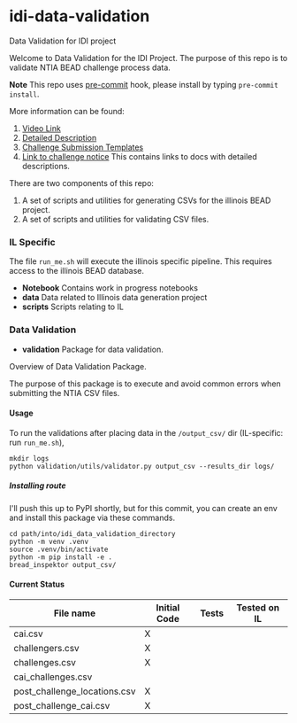 # idi-data-validation
Data Validation for IDI project

Welcome to Data Validation for the IDI Project. The purpose of this repo is to validate NTIA BEAD challenge process data.

**Note** This repo uses [pre-commit](https://pre-commit.com/) hook, please install by typing `pre-commit install`.

More information can be found:

1. [Video Link](https://www.youtube.com/watch?v=p3pOUUDEGVo)
2. [Detailed Description](https://broadbandusa.ntia.gov/technical-assistance/BEAD_Challenge_Process_Data_Submission)
3. [Challenge Submission Templates](https://broadbandusa.ntia.doc.gov/technical-assistance/BEAD_Challenge_Results_Submission_Templates)
4. [Link to challenge notice](https://www.internetforall.gov/bead-challenge-process-policy) This contains links to docs with detailed descriptions.


There are two components of this repo:
1. A set of scripts and utilities for generating CSVs for the illinois BEAD project.
2. A set of scripts and utilities for validating CSV files.


### IL Specific

The file `run_me.sh` will execute the illinois specific pipeline. This requires access to the illinois BEAD database.

* **Notebook** Contains work in progress notebooks
* **data** Data related to Illinois data generation project
* **scripts** Scripts relating to IL

### Data Validation

* **validation** Package for data validation.

Overview of Data Validation Package.

The purpose of this package is to execute and avoid common errors when submitting the NTIA CSV files.

#### Usage
To run the validations after placing data in the `/output_csv/` dir (IL-specific: run `run_me.sh`),

```console
mkdir logs
python validation/utils/validator.py output_csv --results_dir logs/
```

##### Installing route

I'll push this up to PyPI shortly, but for this commit, you can create an env and install this package via these commands.

```console
cd path/into/idi_data_validation_directory
python -m venv .venv
source .venv/bin/activate
python -m pip install -e .
bread_inspektor output_csv/
```


#### Current Status

| File name | Initial Code | Tests | Tested on IL | 
| --- | --- | --- | --- | 
| cai.csv | X | |  | 
| challengers.csv | X | |  |
| challenges.csv | X | | | 
| cai_challenges.csv |  | | 
| post_challenge_locations.csv | X | | | 
| post_challenge_cai.csv | X | | | 